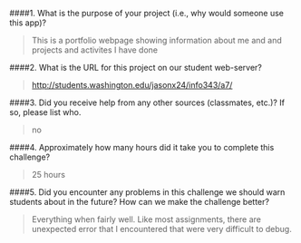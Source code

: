 ####1. What is the purpose of your project (i.e., why would someone use this app)?

>This is a portfolio webpage showing information about me and and projects and activites I have done

####2. What is the URL for this project on our student web-server?

>http://students.washington.edu/jasonx24/info343/a7/

####3. Did you receive help from any other sources (classmates, etc.)? If so, please list who.

>no

####4. Approximately how many hours did it take you to complete this challenge?

>25 hours

####5. Did you encounter any problems in this challenge we should warn students about in the future? How can we make the challenge better?

>Everything when fairly well. Like most assignments, there are unexpected error that I encountered that were very difficult to debug.
